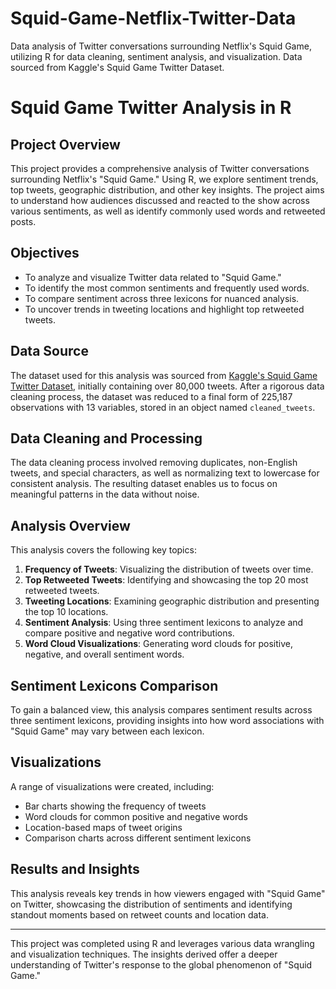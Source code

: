 # Squid-Game-Netflix-Twitter-Data
Data analysis of Twitter conversations surrounding Netflix's Squid Game, utilizing R for data cleaning, sentiment analysis, and visualization. Data sourced from Kaggle's Squid Game Twitter Dataset.
# Squid Game Twitter Analysis in R

## Project Overview
This project provides a comprehensive analysis of Twitter conversations surrounding Netflix's "Squid Game." Using R, we explore sentiment trends, top tweets, geographic distribution, and other key insights. The project aims to understand how audiences discussed and reacted to the show across various sentiments, as well as identify commonly used words and retweeted posts.

## Objectives
- To analyze and visualize Twitter data related to "Squid Game."
- To identify the most common sentiments and frequently used words.
- To compare sentiment across three lexicons for nuanced analysis.
- To uncover trends in tweeting locations and highlight top retweeted tweets.

## Data Source
The dataset used for this analysis was sourced from [Kaggle's Squid Game Twitter Dataset](https://www.kaggle.com/datasets/deepcontractor/squid-game-netflix-twitter-data), initially containing over 80,000 tweets. After a rigorous data cleaning process, the dataset was reduced to a final form of 225,187 observations with 13 variables, stored in an object named `cleaned_tweets`.

## Data Cleaning and Processing
The data cleaning process involved removing duplicates, non-English tweets, and special characters, as well as normalizing text to lowercase for consistent analysis. The resulting dataset enables us to focus on meaningful patterns in the data without noise.

## Analysis Overview
This analysis covers the following key topics:
1. **Frequency of Tweets**: Visualizing the distribution of tweets over time.
2. **Top Retweeted Tweets**: Identifying and showcasing the top 20 most retweeted tweets.
3. **Tweeting Locations**: Examining geographic distribution and presenting the top 10 locations.
4. **Sentiment Analysis**: Using three sentiment lexicons to analyze and compare positive and negative word contributions.
5. **Word Cloud Visualizations**: Generating word clouds for positive, negative, and overall sentiment words.

## Sentiment Lexicons Comparison
To gain a balanced view, this analysis compares sentiment results across three sentiment lexicons, providing insights into how word associations with "Squid Game" may vary between each lexicon.

## Visualizations
A range of visualizations were created, including:
- Bar charts showing the frequency of tweets
- Word clouds for common positive and negative words
- Location-based maps of tweet origins
- Comparison charts across different sentiment lexicons

## Results and Insights
This analysis reveals key trends in how viewers engaged with "Squid Game" on Twitter, showcasing the distribution of sentiments and identifying standout moments based on retweet counts and location data.

---

This project was completed using R and leverages various data wrangling and visualization techniques. The insights derived offer a deeper understanding of Twitter's response to the global phenomenon of "Squid Game."
